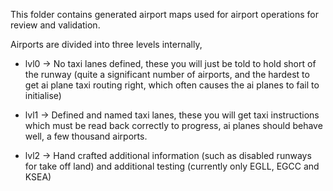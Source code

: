 This folder contains generated airport maps used for airport operations for review and validation.

Airports are divided into three levels internally,

* lvl0 -> No taxi lanes defined, these you will just be told to hold short of the runway (quite a significant number of airports, and the hardest to get ai plane taxi routing right, which often causes the ai planes to fail to initialise)

* lvl1 -> Defined and named taxi lanes, these you will get taxi instructions which must be read back correctly to progress, ai planes should behave well, a few thousand airports. 

* lvl2 -> Hand crafted additional information (such as disabled runways for take off land) and additional testing (currently only EGLL, EGCC and KSEA)
